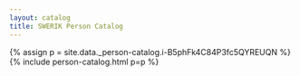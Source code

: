 ```yaml
---
layout: catalog
title: SWERIK Person Catalog
---
```

{% assign p = site.data._person-catalog.i-B5phFk4C84P3fc5QYREUQN %}
{% include person-catalog.html p=p %}

